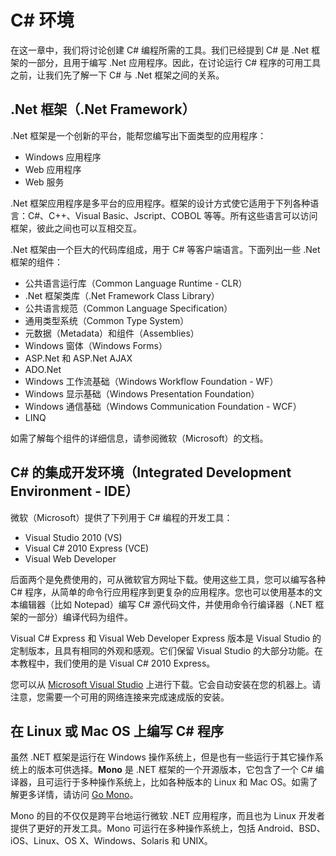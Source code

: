 
# C# 环境

在这一章中，我们将讨论创建 C# 编程所需的工具。我们已经提到 C# 是 .Net 框架的一部分，且用于编写 .Net 应用程序。因此，在讨论运行 C# 程序的可用工具之前，让我们先了解一下 C# 与 .Net 框架之间的关系。

## .Net 框架（.Net Framework）

.Net 框架是一个创新的平台，能帮您编写出下面类型的应用程序：

*   Windows 应用程序
*   Web 应用程序
*   Web 服务

.Net 框架应用程序是多平台的应用程序。框架的设计方式使它适用于下列各种语言：C#、C++、Visual Basic、Jscript、COBOL 等等。所有这些语言可以访问框架，彼此之间也可以互相交互。

.Net 框架由一个巨大的代码库组成，用于 C# 等客户端语言。下面列出一些 .Net 框架的组件：

*   公共语言运行库（Common Language Runtime - CLR）
*   .Net 框架类库（.Net Framework Class Library）
*   公共语言规范（Common Language Specification）
*   通用类型系统（Common Type System）
*   元数据（Metadata）和组件（Assemblies）
*   Windows 窗体（Windows Forms）
*   ASP.Net 和 ASP.Net AJAX
*   ADO.Net
*   Windows 工作流基础（Windows Workflow Foundation - WF）
*   Windows 显示基础（Windows Presentation Foundation）
*   Windows 通信基础（Windows Communication Foundation - WCF）
*   LINQ

如需了解每个组件的详细信息，请参阅微软（Microsoft）的文档。

## C# 的集成开发环境（Integrated Development Environment - IDE）

微软（Microsoft）提供了下列用于 C# 编程的开发工具：

*   Visual Studio 2010 (VS)
*   Visual C# 2010 Express (VCE)
*   Visual Web Developer

后面两个是免费使用的，可从微软官方网址下载。使用这些工具，您可以编写各种 C# 程序，从简单的命令行应用程序到更复杂的应用程序。您也可以使用基本的文本编辑器（比如 Notepad）编写 C# 源代码文件，并使用命令行编译器（.NET 框架的一部分）编译代码为组件。

Visual C# Express 和 Visual Web Developer Express 版本是 Visual Studio 的定制版本，且具有相同的外观和感观。它们保留 Visual Studio 的大部分功能。在本教程中，我们使用的是 Visual C# 2010 Express。

您可以从 [Microsoft Visual Studio](//www.microsoft.com/visualstudio/eng/downloads) 上进行下载。它会自动安装在您的机器上。请注意，您需要一个可用的网络连接来完成速成版的安装。

## 在 Linux 或 Mac OS 上编写 C# 程序

虽然 .NET 框架是运行在 Windows 操作系统上，但是也有一些运行于其它操作系统上的版本可供选择。**Mono** 是 .NET 框架的一个开源版本，它包含了一个 C# 编译器，且可运行于多种操作系统上，比如各种版本的 Linux 和 Mac OS。如需了解更多详情，请访问 [Go Mono](//www.go-mono.com/mono-downloads/download.html)。

Mono 的目的不仅仅是跨平台地运行微软 .NET 应用程序，而且也为 Linux 开发者提供了更好的开发工具。Mono 可运行在多种操作系统上，包括 Android、BSD、iOS、Linux、OS X、Windows、Solaris 和 UNIX。

